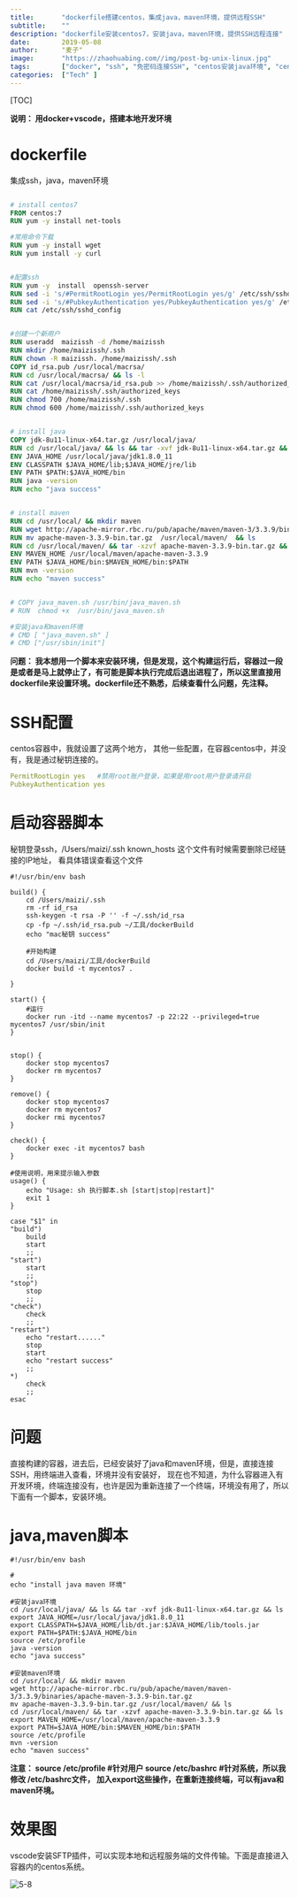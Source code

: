 ```yaml
---
title:       "dockerfile搭建centos，集成java，maven环境，提供远程SSH"
subtitle:    ""
description: "dockerfile安装centos7，安装java，maven环境，提供SSH远程连接"
date:        2019-05-08
author:      "麦子"
image:       "https://zhaohuabing.com//img/post-bg-unix-linux.jpg"
tags:        ["docker", "ssh", "免密码连接SSH", "centos安装java环境", "centos安装maven环境"]
categories:  ["Tech" ]
---
```




[TOC]

**说明： 用docker+vscode，搭建本地开发环境**

# dockerfile

集成ssh，java，maven环境

```dockerfile

# install centos7
FROM centos:7
RUN yum -y install net-tools  

#常用命令下载
RUN yum -y install wget
RUN yum install -y curl


#配置ssh 
RUN yum -y  install  openssh-server
RUN sed -i 's/#PermitRootLogin yes/PermitRootLogin yes/g' /etc/ssh/sshd_config
RUN sed -i 's/#PubkeyAuthentication yes/PubkeyAuthentication yes/g' /etc/ssh/sshd_config
RUN cat /etc/ssh/sshd_config 


#创建一个新用户
RUN useradd  maizissh -d /home/maizissh
RUN mkdir /home/maizissh/.ssh
RUN chown -R maizissh. /home/maizissh/.ssh
COPY id_rsa.pub /usr/local/macrsa/
RUN cd /usr/local/macrsa/ && ls -l 
RUN cat /usr/local/macrsa/id_rsa.pub >> /home/maizissh/.ssh/authorized_keys
RUN cat /home/maizissh/.ssh/authorized_keys
RUN chmod 700 /home/maizissh/.ssh
RUN chmod 600 /home/maizissh/.ssh/authorized_keys


# install java
COPY jdk-8u11-linux-x64.tar.gz /usr/local/java/
RUN cd /usr/local/java/ && ls && tar -xvf jdk-8u11-linux-x64.tar.gz && ls
ENV JAVA_HOME /usr/local/java/jdk1.8.0_11
ENV CLASSPATH $JAVA_HOME/lib;$JAVA_HOME/jre/lib
ENV PATH $PATH:$JAVA_HOME/bin
RUN java -version
RUN echo "java success"


# install maven
RUN cd /usr/local/ && mkdir maven
RUN wget http://apache-mirror.rbc.ru/pub/apache/maven/maven-3/3.3.9/binaries/apache-maven-3.3.9-bin.tar.gz
RUN mv apache-maven-3.3.9-bin.tar.gz  /usr/local/maven/  && ls 
RUN cd /usr/local/maven/ && tar -xzvf apache-maven-3.3.9-bin.tar.gz && ls
ENV MAVEN_HOME /usr/local/maven/apache-maven-3.3.9
ENV PATH $JAVA_HOME/bin:$MAVEN_HOME/bin:$PATH
RUN mvn -version
RUN echo "maven success"


# COPY java_maven.sh /usr/bin/java_maven.sh
# RUN  chmod +x  /usr/bin/java_maven.sh

#安装java和maven环境
# CMD [ "java_maven.sh" ]
# CMD ["/usr/sbin/init"]
```

**问题： 我本想用一个脚本来安装环境，但是发现，这个构建运行后，容器过一段是或者是马上就停止了，有可能是脚本执行完成后退出进程了，所以这里直接用dockerfile来设置环境。dockerfile还不熟悉，后续查看什么问题，先注释。**



# SSH配置

centos容器中，我就设置了这两个地方， 其他一些配置，在容器centos中，并没有，我是通过秘钥连接的。

```yaml
PermitRootLogin yes   #禁用root账户登录，如果是用root用户登录请开启
PubkeyAuthentication yes 
```



# 启动容器脚本

秘钥登录ssh，/Users/maizi/.ssh  known_hosts 这个文件有时候需要删除已经链接的IP地址， 看具体错误查看这个文件

```shell
#!/usr/bin/env bash

build() {
    cd /Users/maizi/.ssh
    rm -rf id_rsa
    ssh-keygen -t rsa -P '' -f ~/.ssh/id_rsa
    cp -fp ~/.ssh/id_rsa.pub ~/工具/dockerBuild
    echo "mac秘钥 success"

    #开始构建
    cd /Users/maizi/工具/dockerBuild
    docker build -t mycentos7 .

}

start() {
    #运行
    docker run -itd --name mycentos7 -p 22:22 --privileged=true mycentos7 /usr/sbin/init
}


stop() {
    docker stop mycentos7
    docker rm mycentos7
}

remove() {
    docker stop mycentos7
    docker rm mycentos7
    docker rmi mycentos7
}

check() {
    docker exec -it mycentos7 bash
}

#使用说明，用来提示输入参数
usage() {
    echo "Usage: sh 执行脚本.sh [start|stop|restart]"
    exit 1
}

case "$1" in
"build")
    build
    start
    ;;
"start")
    start
    ;;
"stop")
    stop
    ;;
"check")
    check
    ;;
"restart")
    echo "restart......"
    stop
    start
    echo "restart success"
    ;;
*)
    check
    ;;
esac
```

# 问题

直接构建的容器，进去后，已经安装好了java和maven环境，但是，直接连接SSH，用终端进入查看，环境并没有安装好， 现在也不知道，为什么容器进入有开发环境，终端连接没有，也许是因为重新连接了一个终端，环境没有用了，所以下面有一个脚本，安装环境。 

# java,maven脚本

```shell
#!/usr/bin/env bash

#
echo "install java maven 环境"

#安装java环境
cd /usr/local/java/ && ls && tar -xvf jdk-8u11-linux-x64.tar.gz && ls
export JAVA_HOME=/usr/local/java/jdk1.8.0_11
export CLASSPATH=$JAVA_HOME/lib/dt.jar:$JAVA_HOME/lib/tools.jar
export PATH=$PATH:$JAVA_HOME/bin
source /etc/profile
java -version
echo "java success"

#安装maven环境
cd /usr/local/ && mkdir maven
wget http://apache-mirror.rbc.ru/pub/apache/maven/maven-3/3.3.9/binaries/apache-maven-3.3.9-bin.tar.gz
mv apache-maven-3.3.9-bin.tar.gz /usr/local/maven/ && ls
cd /usr/local/maven/ && tar -xzvf apache-maven-3.3.9-bin.tar.gz && ls
export MAVEN_HOME=/usr/local/maven/apache-maven-3.3.9
export PATH=$JAVA_HOME/bin:$MAVEN_HOME/bin:$PATH
source /etc/profile
mvn -version
echo "maven success"
```

**注意： source /etc/profile  #针对用户   source /etc/bashrc   #针对系统，所以我修改 /etc/bashrc文件， 加入export这些操作，在重新连接终端，可以有java和maven环境。**



# 效果图

vscode安装SFTP插件，可以实现本地和远程服务端的文件传输。下面是直接进入容器内的centos系统。

![5-8](/img/5-8.png)











